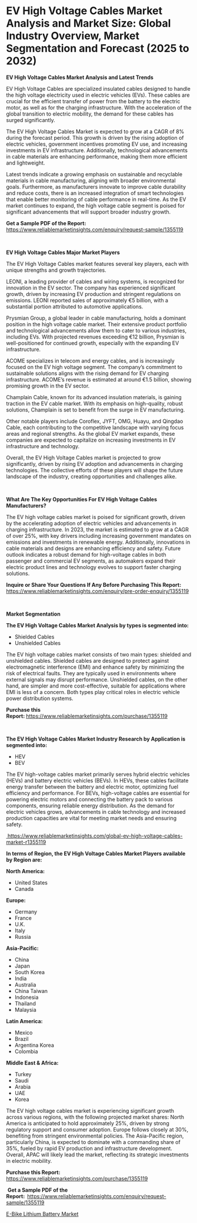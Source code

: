 <p><h1>EV High Voltage Cables Market Analysis and Market Size: Global Industry Overview, Market Segmentation and Forecast (2025 to 2032)</h1></p><p><strong>EV High Voltage Cables Market Analysis and Latest Trends</strong></p>
<p><p>EV High Voltage Cables are specialized insulated cables designed to handle the high voltage electricity used in electric vehicles (EVs). These cables are crucial for the efficient transfer of power from the battery to the electric motor, as well as for the charging infrastructure. With the acceleration of the global transition to electric mobility, the demand for these cables has surged significantly.</p><p>The EV High Voltage Cables Market is expected to grow at a CAGR of 8% during the forecast period. This growth is driven by the rising adoption of electric vehicles, government incentives promoting EV use, and increasing investments in EV infrastructure. Additionally, technological advancements in cable materials are enhancing performance, making them more efficient and lightweight.</p><p>Latest trends indicate a growing emphasis on sustainable and recyclable materials in cable manufacturing, aligning with broader environmental goals. Furthermore, as manufacturers innovate to improve cable durability and reduce costs, there is an increased integration of smart technologies that enable better monitoring of cable performance in real-time. As the EV market continues to expand, the high voltage cable segment is poised for significant advancements that will support broader industry growth.</p></p>
<p><strong>Get a Sample PDF of the Report:&nbsp;</strong> <a href="https://www.reliablemarketinsights.com/enquiry/request-sample/1355119?utm_campaign=3493&utm_medium=2&utm_source=Github&utm_content=ia&utm_term=07042025&utm_id=ev-high-voltage-cables">https://www.reliablemarketinsights.com/enquiry/request-sample/1355119</a></p>
<p>&nbsp;</p>
<p><strong>EV High Voltage Cables Major Market Players</strong></p>
<p><p>The EV High Voltage Cables market features several key players, each with unique strengths and growth trajectories. </p><p>LEONI, a leading provider of cables and wiring systems, is recognized for innovation in the EV sector. The company has experienced significant growth, driven by increasing EV production and stringent regulations on emissions. LEONI reported sales of approximately €5 billion, with a substantial portion attributed to automotive applications.</p><p>Prysmian Group, a global leader in cable manufacturing, holds a dominant position in the high voltage cable market. Their extensive product portfolio and technological advancements allow them to cater to various industries, including EVs. With projected revenues exceeding €12 billion, Prysmian is well-positioned for continued growth, especially with the expanding EV infrastructure.</p><p>ACOME specializes in telecom and energy cables, and is increasingly focused on the EV high voltage segment. The company’s commitment to sustainable solutions aligns with the rising demand for EV charging infrastructure. ACOME’s revenue is estimated at around €1.5 billion, showing promising growth in the EV sector.</p><p>Champlain Cable, known for its advanced insulation materials, is gaining traction in the EV cable market. With its emphasis on high-quality, robust solutions, Champlain is set to benefit from the surge in EV manufacturing.</p><p>Other notable players include Coroflex, JYFT, OMG, Huayu, and Qingdao Cable, each contributing to the competitive landscape with varying focus areas and regional strengths. As the global EV market expands, these companies are expected to capitalize on increasing investments in EV infrastructure and technology.</p><p>Overall, the EV High Voltage Cables market is projected to grow significantly, driven by rising EV adoption and advancements in charging technologies. The collective efforts of these players will shape the future landscape of the industry, creating opportunities and challenges alike.</p></p>
<p>&nbsp;</p>
<p><strong>What Are The Key Opportunities For EV High Voltage Cables Manufacturers?</strong></p>
<p><p>The EV high voltage cables market is poised for significant growth, driven by the accelerating adoption of electric vehicles and advancements in charging infrastructure. In 2023, the market is estimated to grow at a CAGR of over 25%, with key drivers including increasing government mandates on emissions and investments in renewable energy. Additionally, innovations in cable materials and designs are enhancing efficiency and safety. Future outlook indicates a robust demand for high-voltage cables in both passenger and commercial EV segments, as automakers expand their electric product lines and technology evolves to support faster charging solutions.</p></p>
<p><strong>Inquire or Share Your Questions If Any Before Purchasing This Report:</strong> <a href="https://www.reliablemarketinsights.com/enquiry/pre-order-enquiry/1355119?utm_campaign=3493&utm_medium=2&utm_source=Github&utm_content=ia&utm_term=07042025&utm_id=ev-high-voltage-cables">https://www.reliablemarketinsights.com/enquiry/pre-order-enquiry/1355119</a></p>
<p>&nbsp;</p>
<p><strong>Market Segmentation</strong></p>
<p><strong>The EV High Voltage Cables Market Analysis by types is segmented into:</strong></p>
<p><ul><li>Shielded Cables</li><li>Unshielded Cables</li></ul></p>
<p><p>The EV high voltage cables market consists of two main types: shielded and unshielded cables. Shielded cables are designed to protect against electromagnetic interference (EMI) and enhance safety by minimizing the risk of electrical faults. They are typically used in environments where external signals may disrupt performance. Unshielded cables, on the other hand, are simpler and more cost-effective, suitable for applications where EMI is less of a concern. Both types play critical roles in electric vehicle power distribution systems.</p></p>
<p><strong>Purchase this Report:&nbsp;</strong><a href="https://www.reliablemarketinsights.com/purchase/1355119?utm_campaign=3493&utm_medium=2&utm_source=Github&utm_content=ia&utm_term=07042025&utm_id=ev-high-voltage-cables">https://www.reliablemarketinsights.com/purchase/1355119</a></p>
<p>&nbsp;</p>
<p><strong>The EV High Voltage Cables Market Industry Research by Application is segmented into:</strong></p>
<p><ul><li>HEV</li><li>BEV</li></ul></p>
<p><p>The EV high-voltage cables market primarily serves hybrid electric vehicles (HEVs) and battery electric vehicles (BEVs). In HEVs, these cables facilitate energy transfer between the battery and electric motor, optimizing fuel efficiency and performance. For BEVs, high-voltage cables are essential for powering electric motors and connecting the battery pack to various components, ensuring reliable energy distribution. As the demand for electric vehicles grows, advancements in cable technology and increased production capacities are vital for meeting market needs and ensuring safety.</p></p>
<p><a href="https://www.reliablemarketinsights.com/global-ev-high-voltage-cables-market-r1355119?utm_campaign=3493&utm_medium=2&utm_source=Github&utm_content=ia&utm_term=07042025&utm_id=ev-high-voltage-cables">&nbsp;https://www.reliablemarketinsights.com/global-ev-high-voltage-cables-market-r1355119</a></p>
<p><strong>In terms of Region, the EV High Voltage Cables Market Players available by Region are:</strong></p>
<p>
    <p> <strong> North America: </strong>
        <ul>
            <li>United States</li>
            <li>Canada</li>
        </ul>
        </p> 
    <p> <strong> Europe: </strong>
        <ul>
            <li>Germany</li>
            <li>France</li>
            <li>U.K.</li>
            <li>Italy</li>
            <li>Russia</li>
        </ul>
        </p> 
    <p> <strong> Asia-Pacific: </strong>
        <ul>
            <li>China</li>
            <li>Japan</li>
            <li>South Korea</li>
            <li>India</li>
            <li>Australia</li>
            <li>China Taiwan</li>
            <li>Indonesia</li>
            <li>Thailand</li>
            <li>Malaysia</li>
        </ul>
        </p> 
    <p> <strong> Latin America: </strong>
        <ul>
            <li>Mexico</li>
            <li>Brazil</li>
            <li>Argentina Korea</li>
            <li>Colombia</li>
        </ul>
        </p> 
    <p> <strong> Middle East & Africa: </strong>
        <ul>
            <li>Turkey</li>
            <li>Saudi</li>
            <li>Arabia</li>
            <li>UAE</li>
            <li>Korea</li>
        </ul>
    </p>
    </p>
<p><p>The EV high voltage cables market is experiencing significant growth across various regions, with the following projected market shares: North America is anticipated to hold approximately 25%, driven by strong regulatory support and consumer adoption. Europe follows closely at 30%, benefiting from stringent environmental policies. The Asia-Pacific region, particularly China, is expected to dominate with a commanding share of 35%, fueled by rapid EV production and infrastructure development. Overall, APAC will likely lead the market, reflecting its strategic investments in electric mobility.</p></p>
<p><strong>Purchase this Report: </strong><a href="https://www.reliablemarketinsights.com/purchase/1355119?utm_campaign=3493&utm_medium=2&utm_source=Github&utm_content=ia&utm_term=07042025&utm_id=ev-high-voltage-cables">https://www.reliablemarketinsights.com/purchase/1355119</a></p>
<p>&nbsp;<strong>Get a Sample PDF of the Report:&nbsp;&nbsp;</strong><a href="https://www.reliablemarketinsights.com/enquiry/request-sample/1355119?utm_campaign=3493&utm_medium=2&utm_source=Github&utm_content=ia&utm_term=07042025&utm_id=ev-high-voltage-cables">https://www.reliablemarketinsights.com/enquiry/request-sample/1355119</a></p>
<p><strong></strong></p>
<p><p><a href="https://github.com/debowflaggqw/Market-Research-Report-List-1/blob/main/e-bike-lithium-battery-market.md?utm_campaign=3493&utm_medium=2&utm_source=Github&utm_content=ia&utm_term=07042025&utm_id=ev-high-voltage-cables">E-Bike Lithium Battery Market</a></p></p>